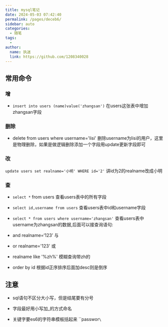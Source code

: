 ```yaml
---
title: mysql笔记
date: 2024-05-03 07:42:40
permalink: /pages/deceb6/
sidebar: auto
categories:
  - 随笔
tags:
  - 
author: 
  name: 执迷
  link: https://github.com/1208340028
---
```

## 常用命令

### 增
 -  `insert into users (name)value('zhangsan')`   在users这张表中增加zhangsan字段

### 删除

- delete from users where username='lisi'	删除username为lisi的用户，这里是物理删除，如果是做逻辑删除添加一个字段用update更新字段即可

###  改

`update users set realname='小明' WHERE id='2'`  讲id为2的realname改成小明

### 查 

-  `select *` from users	查看users表中的所有字段

-  `select id,username from users`	查看users表中id和username字段

-  `select * from users where username='zhangsan'` 	查看users表中username为zhangsan的数据,后面可以接查询语句:
  
  - and realname=‘123’ 	与
  - or realname='123' 	或
  - realname like '%zh%'	模糊查询带zh的
  - order by id	根据id正序排序后面加desc则是倒序
  
  



##	注意

- sql语句不区分大小写，但是结尾要有分号

- 字段最好用小写加_的方式命名

- 关键字要es6的字符串模板括起来  ``passwor`\`

  